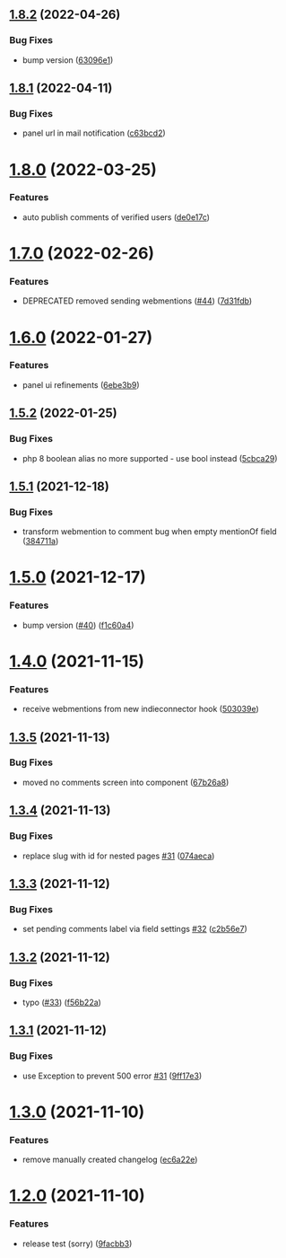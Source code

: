## [1.8.2](https://github.com/mauricerenck/komments/compare/v1.8.1...v1.8.2) (2022-04-26)


### Bug Fixes

* bump version ([63096e1](https://github.com/mauricerenck/komments/commit/63096e12f7865c8dfc67fbeb5474ea3c346b1e56))

## [1.8.1](https://github.com/mauricerenck/komments/compare/v1.8.0...v1.8.1) (2022-04-11)


### Bug Fixes

* panel url in mail notification ([c63bcd2](https://github.com/mauricerenck/komments/commit/c63bcd22068726ad1f013a01ebe06e4911fde989))

# [1.8.0](https://github.com/mauricerenck/komments/compare/v1.7.0...v1.8.0) (2022-03-25)


### Features

* auto publish comments of verified users ([de0e17c](https://github.com/mauricerenck/komments/commit/de0e17caa2f0126a240e2738a942ee52d7128b79))

# [1.7.0](https://github.com/mauricerenck/komments/compare/v1.6.0...v1.7.0) (2022-02-26)


### Features

* DEPRECATED removed sending webmentions ([#44](https://github.com/mauricerenck/komments/issues/44)) ([7d31fdb](https://github.com/mauricerenck/komments/commit/7d31fdb01e0791b78d4c4f5a77ea72fd5703a209))

# [1.6.0](https://github.com/mauricerenck/komments/compare/v1.5.2...v1.6.0) (2022-01-27)


### Features

* panel ui refinements ([6ebe3b9](https://github.com/mauricerenck/komments/commit/6ebe3b941ddbca5dcb4aa9a11eada0efd659146d))

## [1.5.2](https://github.com/mauricerenck/komments/compare/v1.5.1...v1.5.2) (2022-01-25)


### Bug Fixes

* php 8 boolean alias no more supported - use bool instead ([5cbca29](https://github.com/mauricerenck/komments/commit/5cbca29b141f76a474f65c4ed5b5c1220c1e239f))

## [1.5.1](https://github.com/mauricerenck/komments/compare/v1.5.0...v1.5.1) (2021-12-18)


### Bug Fixes

* transform webmention to comment bug when empty mentionOf field ([384711a](https://github.com/mauricerenck/komments/commit/384711a4f74f33d70a12da1ba0a0a6bd612c88bb))

# [1.5.0](https://github.com/mauricerenck/komments/compare/v1.4.0...v1.5.0) (2021-12-17)


### Features

* bump version ([#40](https://github.com/mauricerenck/komments/issues/40)) ([f1c60a4](https://github.com/mauricerenck/komments/commit/f1c60a4e3119db60b5a4665cf267c2fda930ae1c))

# [1.4.0](https://github.com/mauricerenck/komments/compare/v1.3.5...v1.4.0) (2021-11-15)


### Features

* receive webmentions from new indieconnector hook ([503039e](https://github.com/mauricerenck/komments/commit/503039eb1126a13e5381d5c23c522ab3a6e33708))

## [1.3.5](https://github.com/mauricerenck/komments/compare/v1.3.4...v1.3.5) (2021-11-13)


### Bug Fixes

* moved no comments screen into component ([67b26a8](https://github.com/mauricerenck/komments/commit/67b26a89fcccba0f7269865628fb21da53efbb85))

## [1.3.4](https://github.com/mauricerenck/komments/compare/v1.3.3...v1.3.4) (2021-11-13)


### Bug Fixes

* replace slug with id for nested pages [#31](https://github.com/mauricerenck/komments/issues/31) ([074aeca](https://github.com/mauricerenck/komments/commit/074aecac8a00d2f8ecf0ea21317e644746bd01c1))

## [1.3.3](https://github.com/mauricerenck/komments/compare/v1.3.2...v1.3.3) (2021-11-12)


### Bug Fixes

* set pending comments label via field settings [#32](https://github.com/mauricerenck/komments/issues/32) ([c2b56e7](https://github.com/mauricerenck/komments/commit/c2b56e783221dcf4f99bbd236b255b9c2c9a9728))

## [1.3.2](https://github.com/mauricerenck/komments/compare/v1.3.1...v1.3.2) (2021-11-12)


### Bug Fixes

* typo ([#33](https://github.com/mauricerenck/komments/issues/33)) ([f56b22a](https://github.com/mauricerenck/komments/commit/f56b22a6f0529ad15cb4fc9535d11f01fa3a9268))

## [1.3.1](https://github.com/mauricerenck/komments/compare/v1.3.0...v1.3.1) (2021-11-12)


### Bug Fixes

* use Exception to prevent 500 error [#31](https://github.com/mauricerenck/komments/issues/31) ([9ff17e3](https://github.com/mauricerenck/komments/commit/9ff17e301df0efffd67304a32f84cc7b3b1c8e0d))

# [1.3.0](https://github.com/mauricerenck/komments/compare/v1.2.0...v1.3.0) (2021-11-10)


### Features

* remove manually created changelog ([ec6a22e](https://github.com/mauricerenck/komments/commit/ec6a22e8be9be85dde78daf86a0f41426a8bc423))

# [1.2.0](https://github.com/mauricerenck/komments/compare/v1.1.0...v1.2.0) (2021-11-10)


### Features

* release test (sorry) ([9facbb3](https://github.com/mauricerenck/komments/commit/9facbb354bb6c84e4bdf604090b5e278078e9f1b))
